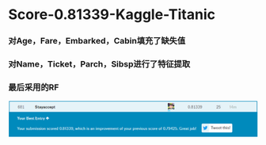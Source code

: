 # Score-0.81339-Kaggle-Titanic
### 对Age，Fare，Embarked，Cabin填充了缺失值
### 对Name，Ticket，Parch，Sibsp进行了特征提取
### 最后采用的RF
![image](Data/image.png)
